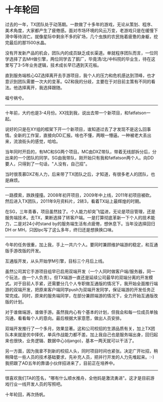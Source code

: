 # 十年轮回

过去的一年，TX团队处于动荡期。一款做了十多年的游戏，无论从策划、程序、美术角度，大家都产生了疲倦感。面对市场环境的风云万变，老游戏只是在缓慢下滑中等待消亡。就像星际中剩余不多的矿场，几个虫族的农民拖着疲惫的身躯，挖完最后的那1500水晶。

没有开发新产品的机会，团队内的成员缺乏成长渠道。单就程序团队而言，一位同学选择了去MH做引擎，两位同学去了鹅厂，毕竟清/北/中科院的毕业生，待在这里写了3-5年业务逻辑，技术成长早已遇到天花板。

直到服务端核心QZ选择离开去手游项目，我个人的压力和危机感达到顶峰，也才意识到团队需要一次大的变革。QZ和我的分歧，主要在于对目前主策有不同的看法。他选择离开，我选择跟随。

福兮祸兮。

--------------

十年前，大约也是3-4月份。XX找到我，说出去带一个新项目，和fatfatson一起。

说好的只是在XY组的框架下开一个新项目，谁知道过去了才发现不是这么回事情。全新的工作室，直接向DD汇报。啥也不懂，两眼一懵逼。一种被老大丢出来，流浪街头的感觉，哈哈。

当年同时开启的，有MC和SG两个项目。MC由DXZ带队，带着无线部拆分后，分出来的一个团队的同学。SG由我带队，刚开始只有我和fatfatson两个人。向DD要人，只得到了一句话，"人没有，自己招"。

当时很羡慕DXZ有人力，后来带了TX团队之后，才知道，有很多老人的团队，也是麻烦。

--------------

一路摸索，跌跌撞撞。2008年初开项目，2009年中上线，2011年初项目被砍。然后进入TX团队，2011年9月资料片，2转3，看着TX站上最辉煌的时期。

在SG，三年青春，项目虽然挂了。个人能力却突飞猛进，无论是项目管理，还是服务端技术。去TX，果断选择了转客户端。一是打算彻底革新一下个人的技术能力，二是对24小时stand by的服务端生活有点疲倦，想休息下。当年没选择回归DH or MH，只因lpc写了这么多年，终归还是想换换口味。

--------------

今年的任务很重，加上我，手上一共六个人。要同时兼顾维护端游的稳定，和互通版手游改版的开发。

互通版开发，从头开始学M引擎，目标三个月后上线。

虽然公司其它手游项目组早已启用双端开发（一个人同时做客户端/服务器，同一个玩法，由一个人负责）。但TX端游一直还是延续公司最早的双端分离的开发模式。对于目前人手紧，还需要分几个人专职做互通版的情况下，我开始全面推行端游的双端开发，把原来客户端同学push为双端开发同学，保证端游的开发任务正常完成。同时，原来的服务端同学，在部分兼顾端游的情况下，全力开始互通版改版的计划。

对于谁做端游，谁做手游。虽然我内心有个基本的计划，但我会和每一位成员单独沟通，看看每个人的意向。最后根据大家意愿，做出人员安排。

双端开发推行了一个多月，效果显著。这和公司校招的生源品质有关，加上TX团队本来就是优中择优，单兵作战能力都不差。加上我自己也是服务端出身，回归起来也很快，业务逻辑、数据中心(django)，基本一两天就可以干活了。

另一方面，因为我拿不到新的校招人头，同时项目时间也紧张。决定广开社招，稍稍降低一些人员的技术基础要求，先补充人员，把并行开发的人力先堆起来。:-) 我把跟了AD五年的靠谱小伙伴招进来了，目前正在培养中。

--------------

很喜欢我们TA的签名，"哪有什么顺水推舟，全他妈是激流勇进"。这才是目前游戏行业一线开发人员的写照吧。

十年轮回，再次扬帆。
